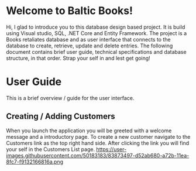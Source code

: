# Welcome to Baltic Books!

Hi, I glad to introduce you to this database design based project. It is build using Visual studio, SQL, .NET Core and Entity Framework. The project is a Books retaliates database and as user interface that connects to the database to create, retrieve, update and delete entries. The following document contains brief user guide, technical specifications and database structure, in that order. Strap your self in and lest get going!

# User Guide
This is a brief overview / guide for the user interface.


## Creating / Adding Customers

When you launch the application you will be greeted with a welcome message and a introductory page.
To create a new customer navigate to the Customers link as the top right hand side. After clicking the link you will find your self in the Customers List page. 
https://user-images.githubusercontent.com/50183183/83873497-d52ab680-a72b-11ea-8fc7-f9132166816a.png
